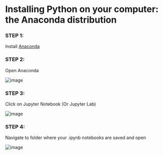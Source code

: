 # Installing Python on your computer: the Anaconda distribution

### STEP 1: 

Install [Anaconda](https://docs.anaconda.com/anaconda/install/)

### STEP 2: 

Open Anaconda

![image](https://github.com/worldbank/Python-for-Data-Science/raw/master/June_2021_ETEC/day_3/images/Anaconda1.png) 

### STEP 3:

Click on Jupyter Notebook (Or Jupyter Lab)

![image](https://github.com/worldbank/Python-for-Data-Science/raw/master/June_2021_ETEC/day_3/images/Anaconda2.png)

### STEP 4: 

Navigate to folder where your .ipynb notebooks are saved and open

![image](https://github.com/worldbank/Python-for-Data-Science/raw/master/June_2021_ETEC/day_3/images/Anaconda3.png)
